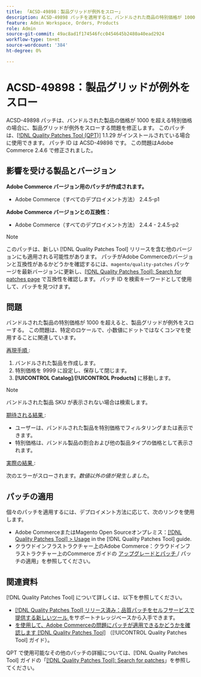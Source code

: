 ```yaml
---
title: 「ACSD-49898：製品グリッドが例外をスロー」
description: ACSD-49898 パッチを適用すると、バンドルされた商品の特別価格が 1000 を超えると商品グリッドが例外をスローするAdobe Commerceの問題を修正できます。
feature: Admin Workspace, Orders, Products
role: Admin
source-git-commit: 49ac8ad1f174546fcc0454645b2480a40ead2924
workflow-type: tm+mt
source-wordcount: '384'
ht-degree: 0%

---
```


# ACSD-49898：製品グリッドが例外をスロー

ACSD-49898 パッチは、バンドルされた製品の価格が 1000 を超える特別価格の場合に、製品グリッドが例外をスローする問題を修正します。 このパッチは、[[!DNL Quality Patches Tool (QPT)]](https://experienceleague.adobe.com/en/docs/commerce-knowledge-base/kb/announcements/commerce-announcements/magento-quality-patches-released-new-tool-to-self-serve-quality-patches) 1.1.29 がインストールされている場合に使用できます。 パッチ ID は ACSD-49898 です。 この問題はAdobe Commerce 2.4.6 で修正されました。

## 影響を受ける製品とバージョン

**Adobe Commerce バージョン用のパッチが作成されます。**

* Adobe Commerce（すべてのデプロイメント方法） 2.4.5-p1

**Adobe Commerce バージョンとの互換性：**

* Adobe Commerce（すべてのデプロイメント方法） 2.4.4 - 2.4.5-p2

>[!NOTE]
>
>このパッチは、新しい [!DNL Quality Patches Tool] リリースを含む他のバージョンにも適用される可能性があります。 パッチがAdobe Commerceのバージョンと互換性があるかどうかを確認するには、`magento/quality-patches` パッケージを最新バージョンに更新し、[[!DNL Quality Patches Tool]: Search for patches page](https://experienceleague.adobe.com/tools/commerce-quality-patches/index.html) で互換性を確認します。 パッチ ID を検索キーワードとして使用して、パッチを見つけます。

## 問題

バンドルされた製品の特別価格が 1000 を超えると、製品グリッドが例外をスローする。 この問題は、特定のロケールで、小数値にドットではなくコンマを使用することに関連しています。

<u> 再現手順 </u>:

1. バンドルされた製品を作成します。
1. 特別価格を 9999 に設定し、保存して閉じます。
1. **[!UICONTROL Catalog]**/**[!UICONTROL Products]** に移動します。

>[!NOTE]
>
>バンドルされた製品 SKU が表示されない場合は検索します。

<u> 期待される結果 </u>:

* ユーザーは、バンドルされた製品を特別価格でフィルタリングまたは表示できます。
* 特別価格は、バンドル製品の割合および他の製品タイプの価格として表示されます。

<u> 実際の結果 </u>:

次のエラーがスローされます。*数値以外の値が発生しました*。

## パッチの適用

個々のパッチを適用するには、デプロイメント方法に応じて、次のリンクを使用します。

* Adobe CommerceまたはMagento Open Sourceオンプレミス：[[!DNL Quality Patches Tool] > Usage](https://experienceleague.adobe.com/docs/commerce-operations/tools/quality-patches-tool/usage.html) in the [!DNL Quality Patches Tool] guide.
* クラウドインフラストラクチャー上のAdobe Commerce：クラウドインフラストラクチャー上のCommerce ガイドの [ アップグレードとパッチ ](https://experienceleague.adobe.com/docs/commerce-cloud-service/user-guide/develop/upgrade/apply-patches.html)/ パッチの適用」を参照してください。

## 関連資料

[!DNL Quality Patches Tool] について詳しくは、以下を参照してください。

* [[!DNL Quality Patches Tool]  リリース済み：品質パッチをセルフサービスで提供する新しいツール ](https://experienceleague.adobe.com/en/docs/commerce-knowledge-base/kb/announcements/commerce-announcements/magento-quality-patches-released-new-tool-to-self-serve-quality-patches) をサポートナレッジベースから入手できます。
* [ を使用して、Adobe Commerceの問題にパッチが適用できるかどうかを確認します  [!DNL Quality Patches Tool]](/help/tools/quality-patches-tool/patches-available-in-qpt/check-patch-for-magento-issue-with-magento-quality-patches.md) （[!UICONTROL Quality Patches Tool] ガイド）。


QPT で使用可能なその他のパッチの詳細については、[!DNL Quality Patches Tool] ガイドの「[[!DNL Quality Patches Tool]: Search for patches](https://experienceleague.adobe.com/tools/commerce-quality-patches/index.html)」を参照してください。
